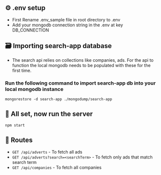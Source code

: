## ⚙️ .env setup

- First Rename .env_sample file in root directory to .env
- Add your mongodb connection string in the .env at key DB_CONNECTION

## 🗃️ Importing search-app database

- The search api relies on collections like companies, ads. For the api to function the local mongodb needs to be populated with these for the first time.

### Run the following command to import search-app db into your local mongodb instance

`mongorestore -d search-app ./mongodump/search-app`

## 🏃 All set, now run the server

`npm start`

## 🚚 Routes

- `GET /api/adverts` - To fetch all ads
- `GET /api/adverts?search=<searchTerm>` - To fetch only ads that match search term
- `GET /api/companies` - To fetch all companies
